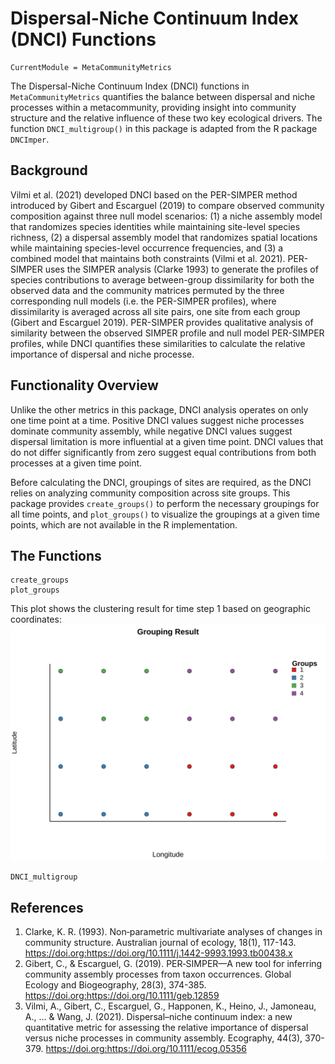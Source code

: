 # Dispersal-Niche Continuum Index (DNCI) Functions
```@meta
CurrentModule = MetaCommunityMetrics
```
The Dispersal-Niche Continuum Index (DNCI) functions in `MetaCommunityMetrics` quantifies the balance between dispersal and niche processes within a metacommunity, providing insight into community structure and the relative influence of these two key ecological drivers. The function `DNCI_multigroup()` in this package is adapted from the R package `DNCImper`.

## Background
Vilmi et al. (2021) developed DNCI based on the PER-SIMPER method introduced by Gibert and Escarguel (2019) to compare observed community composition against three null model scenarios: (1) a niche assembly model that randomizes species identities while maintaining site-level species richness, (2) a dispersal assembly model that randomizes spatial locations while maintaining species-level occurrence frequencies, and (3) a combined model that maintains both constraints (Vilmi et al. 2021). PER-SIMPER uses the SIMPER analysis (Clarke 1993) to generate the profiles of species contributions to average between-group dissimilarity for both the observed data and the community matrices permuted by the three corresponding null models (i.e. the PER-SIMPER profiles), where dissimilarity is averaged across all site pairs, one site from each group (Gibert and Escarguel 2019). PER-SIMPER provides qualitative analysis of similarity between the observed SIMPER profile and null model PER-SIMPER profiles, while DNCI quantifies these similarities to calculate the relative importance of dispersal and niche processe.

## Functionality Overview
Unlike the other metrics in this package, DNCI analysis operates on only one time point at
a time. Positive DNCI values suggest niche processes dominate community assembly, while
negative DNCI values suggest dispersal limitation is more influential at a given time point.
DNCI values that do not differ significantly from zero suggest equal contributions from both
processes at a given time point. 

Before calculating the DNCI, groupings of sites are required, as the DNCI relies on analyzing community composition across site groups. This package provides `create_groups()` to perform the necessary groupings for all time points, and  `plot_groups()` to visualize the groupings at a given time points, which are not available in the R implementation. 

## The Functions 
```@docs
create_groups
plot_groups
```
This plot shows the clustering result for time step 1 based on geographic coordinates:
![Cluster Plot](assets/groups.svg)

```@docs
DNCI_multigroup
```

## References
1. Clarke, K. R. (1993). Non‐parametric multivariate analyses of changes in community structure. Australian journal of ecology, 18(1), 117-143. https://doi.org:https://doi.org/10.1111/j.1442-9993.1993.tb00438.x
2. Gibert, C., & Escarguel, G. (2019). PER‐SIMPER—A new tool for inferring community assembly processes from taxon occurrences. Global Ecology and Biogeography, 28(3), 374-385. https://doi.org:https://doi.org/10.1111/geb.12859
3. Vilmi, A., Gibert, C., Escarguel, G., Happonen, K., Heino, J., Jamoneau, A., ... & Wang, J. (2021). Dispersal–niche continuum index: a new quantitative metric for assessing the relative importance of dispersal versus niche processes in community assembly. Ecography, 44(3), 370-379. https://doi.org:https://doi.org/10.1111/ecog.05356

